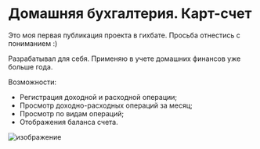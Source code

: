 # Домашняя бухгалтерия. Карт-счет

Это моя первая публикация проекта в гихбате. Просьба отнестись с пониманием :)

Разрабатывал для себя. Применяю в учете домашних финансов уже больше года. 

Возможности:
- Регистрация доходной и расходной операции;
- Просмотр доходно-расходных операций за месяц;
- Просмотр по видам операций;
- Отображения баланса счета.

![изображение](https://github.com/fddvoron/Accounting-card-account/assets/100441965/100b600f-9e76-42c6-95b6-c47b49c0a902)
